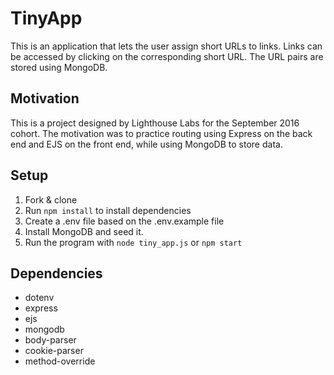 # TinyApp

This is an application that lets the user assign short URLs to links. Links can be accessed by clicking on the corresponding short URL. The URL pairs are stored using MongoDB.

## Motivation

This is a project designed by Lighthouse Labs for the September 2016 cohort. The motivation was to practice routing using Express on the back end and EJS on the front end, while using MongoDB to store data.

## Setup

1. Fork & clone
2. Run `npm install` to install dependencies
3. Create a .env file based on the .env.example file
4. Install MongoDB and seed it.
5. Run the program with `node tiny_app.js` or `npm start`

## Dependencies

- dotenv
- express
- ejs
- mongodb
- body-parser
- cookie-parser
- method-override